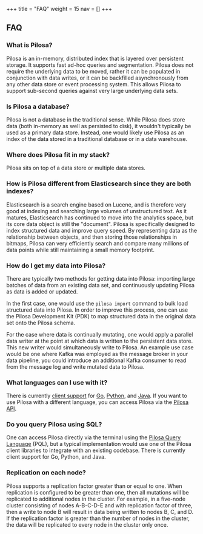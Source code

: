 +++
title = "FAQ"
weight = 15
nav = []
+++

## FAQ

### What is Pilosa?

Pilosa is an in-memory, distributed index that is layered over persistent storage. It supports fast ad-hoc queries and segmentation. Pilosa does not require the underlying data to be moved, rather it can be populated in conjunction with data writes, or it can be backfilled asynchronously from any other data store or event processing system. This allows Pilosa to support sub-second queries against very large underlying data sets.

### Is Pilosa a database?

Pilosa is not a database in the traditional sense. While Pilosa does store data (both in-memory as well as persisted to disk), it wouldn't typically be used as a primary data store. Instead, one would likely use Pilosa as an index of the data stored in a traditional database or in a data warehouse.

### Where does Pilosa fit in my stack?

Pilosa sits on top of a data store or multiple data stores.

### How is Pilosa different from Elasticsearch since they are both indexes?

Elasticsearch is a search engine based on Lucene, and is therefore very good at indexing and searching large volumes of unstructured text. As it matures, Elasticsearch has continued to move into the analytics space, but its core data object is still the "document". Pilosa is specifically designed to index structured data and improve query speed. By representing data as the relationship between objects, and then storing those relationships in bitmaps, Pilosa can very efficiently search and compare many millions of data points while still maintaining a small memory footprint.

### How do I get my data into Pilosa?

There are typically two methods for getting data into Pilosa: importing large batches of data from an existing data set, and continuously updating Pilosa as data is added or updated.

In the first case, one would use the `pilosa import` command to bulk load structured data into Pilosa. In order to improve this process, one can use the Pilosa Development Kit (PDK) to map structured data in the original data set onto the Pilosa schema.

For the case where data is continually mutating, one would apply a parallel data writer at the point at which data is written to the persistent data store. This new writer would simultaneously write to Pilosa. An example use case would be one where Kafka was employed as the message broker in your data pipeline, you could introduce an additional Kafka consumer to read from the message log and write mutated data to Pilosa.

### What languages can I use with it?

There is currently [client support](../client-libraries/) for [Go](https://github.com/pilosa/go-pilosa), [Python](https://github.com/pilosa/python-pilosa), and [Java](https://github.com/pilosa/java-pilosa). If you want to use Pilosa with a different language, you can access Pilosa via the [Pilosa API](../api-reference/).

### Do you query Pilosa using SQL?

One can access Pilosa directly via the terminal using the [Pilosa Query Language](../query-language/) (PQL), but a typical implementation would use one of the Pilosa client libraries to integrate with an existing codebase. There is currently client support for Go, Python, and Java.

### Replication on each node?

Pilosa supports a replication factor greater than or equal to one. When replication is configured to be greater than one, then all mutations will be replicated to additional nodes in the cluster. For example, in a five-node cluster consisting of nodes A-B-C-D-E and with replication factor of three, then a write to node B will result in data being written to nodes B, C, and D. If the replication factor is greater than the number of nodes in the cluster, the data will be replicated to every node in the cluster only once.
